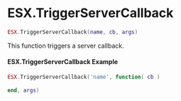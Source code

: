 # ESX.TriggerServerCallback

```lua
ESX.TriggerServerCallback(name, cb, args)
```

This function triggers a server callback.

#### ESX.TriggerServerCallback Example

```lua
ESX.TriggerServerCallback('name', function( cb )
    
end, args)
```
